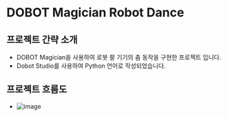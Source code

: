 DOBOT Magician Robot Dance
=

프로젝트 간략 소개
-
* DOBOT Magician을 사용하여 로봇 팔 기기의 춤 동작을 구현한 프로젝트 입니다.
* Dobot Studio를 사용하여 Python 언어로 작성되었습니다.

프로젝트 흐름도
-
* ![image](https://user-images.githubusercontent.com/65272297/117901516-78a22500-b306-11eb-8dc3-24380ac572db.png)
